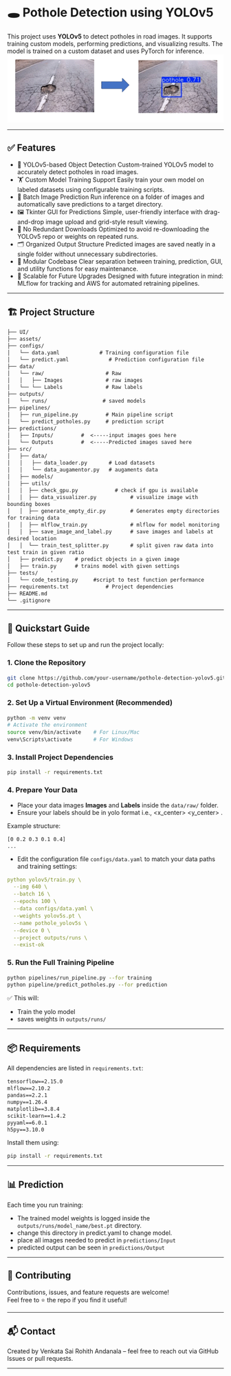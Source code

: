 # 🕳️ Pothole Detection using YOLOv5

This project uses **YOLOv5** to detect potholes in road images. It supports training custom models, performing predictions, and visualizing results. The model is trained on a custom dataset and uses PyTorch for inference.
![Sample Output](assets/potholes.gif)

---

## ✅ Features

- 🎯 YOLOv5-based Object Detection Custom-trained YOLOv5 model to accurately detect potholes in road images.
- 🏋️ Custom Model Training Support Easily train your own model on labeled datasets using configurable training scripts.
- 📁 Batch Image Prediction Run inference on a folder of images and automatically save predictions to a target directory.
- 🖼️ Tkinter GUI for Predictions Simple, user-friendly interface with drag-and-drop image upload and grid-style result viewing.
- 🔄 No Redundant Downloads Optimized to avoid re-downloading the YOLOv5 repo or weights on repeated runs.
- 🗂️ Organized Output Structure Predicted images are saved neatly in a single folder without unnecessary subdirectories.
- 🧩 Modular Codebase Clear separation between training, prediction, GUI, and utility functions for easy maintenance.
- 🔭 Scalable for Future Upgrades Designed with future integration in mind: MLflow for tracking and AWS for automated retraining pipelines.

---

## 🏗️ Project Structure

```
├── UI/
├── assets/
├── configs/
│   └── data.yaml             # Training configuration file
│   └── predict.yaml             # Prediction configuration file
├── data/
│   └── raw/                    # Raw
│   │   ├── Images              # raw images
│   └── └── Labels              # Raw labels 
├── outputs/
│   └── runs/                  # saved models
├── pipelines/
│   ├── run_pipeline.py         # Main pipeline script
│   └── predict_potholes.py     # prediction script
├── predictions/
│   ├── Inputs/         #  <-----input images goes here
│   └── Outputs         #  <-----Predicted images saved here
├── src/
│   ├── data/
│   │   ├── data_loader.py       # Load datasets
│   │   └── data_augamentor.py   # augaments data
│   ├── models/
│   ├── utils/
│   │  ├── check_gpu.py            # check if gpu is available
│   │  ├── data_visualizer.py           # visualize image with bounding boxes
│   │  ├── generate_empty_dir.py        # Generates empty directories for training data
│   │  ├── mlflow_train.py              # mlflow for model monitoring
│   │  ├── save_image_and_label.py      # save images and labels at desired location
│   │  └── train_test_splitter.py       # split given raw data into test train in given ratio
│   ├── predict.py    # predict objects in a given image
│   ├── train.py      # trains model with given settings
├── tests/    '
│   └── code_testing.py     #script to test function performance              
├── requirements.txt            # Project dependencies
├── README.md
└── .gitignore
```

---

## 🚀 Quickstart Guide

Follow these steps to set up and run the project locally:

### 1. Clone the Repository

```bash
git clone https://github.com/your-username/pothole-detection-yolov5.git
cd pothole-detection-yolov5
```

### 2. Set Up a Virtual Environment (Recommended)

```bash
python -m venv venv
# Activate the environment
source venv/bin/activate    # For Linux/Mac
venv\Scripts\activate       # For Windows
```

### 3. Install Project Dependencies

```bash
pip install -r requirements.txt
```

### 4. Prepare Your Data

- Place your data images **Images** and **Labels** inside the `data/raw/` folder.
- Ensure your labels should be in yolo format i.e., <class> <x_center> <y_center> <height> <width>.

Example structure:

```
[0 0.2 0.3 0.1 0.4]
...
```

- Edit the configuration file `configs/data.yaml` to match your data paths and training settings:

```yaml
python yolov5/train.py \
  --img 640 \
  --batch 16 \
  --epochs 100 \
  --data configs/data.yaml \
  --weights yolov5s.pt \
  --name pothole_yolov5s \
  --device 0 \
  --project outputs/runs \
  --exist-ok
```

### 5. Run the Full Training Pipeline

```bash
python pipelines/run_pipeline.py --for training
python pipeline/predict_potholes.py --for prediction
```

✅ This will:

- Train the yolo model
- saves weights in `outputs/runs/`

---

## 📦 Requirements

All dependencies are listed in `requirements.txt`:

```plaintext
tensorflow==2.15.0
mlflow==2.10.2
pandas==2.2.1
numpy==1.26.4
matplotlib==3.8.4
scikit-learn==1.4.2
pyyaml==6.0.1
h5py==3.10.0
```

Install them using:

```bash
pip install -r requirements.txt
```

---

## 📊 Prediction

Each time you run training:

- The trained model weights is logged inside the `outputs/runs/model_name/best.pt` directory.
- change this directory in predict.yaml to change model.
- place all images needed to predict in `predictions/Input`
- predicted output can be seen in `predictions/Output`


---

## 🙌 Contributing

Contributions, issues, and feature requests are welcome!\
Feel free to ⭐ the repo if you find it useful!

---

## 📬 Contact

Created by Venkata Sai Rohith Andanala – feel free to reach out via GitHub Issues or pull requests.

---
